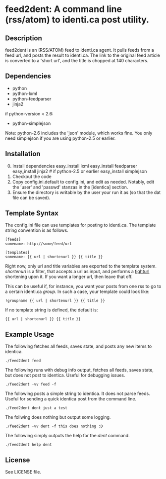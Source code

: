 # feed2dent: A command line (rss/atom) to identi.ca post utility.

## Description
feed2dent is an (RSS/ATOM) feed to identi.ca agent. It pulls feeds from a feed
url, and posts the result to identi.ca. The link to the original feed article
is converted to a 'short url', and the title is chopped at 140 characters.

## Dependencies
* python
* python-lxml
* python-feedparser
* jinja2

if python-version < 2.6:

* python-simplejson

Note: python-2.6 includes the 'json' module, which works fine. You only need
simplejson if you are using python-2.5 or earlier.

## Installation
0. Install dependencies
        easy_install lxml
        easy_install feedparser
        easy_install jinja2
        # if python-2.5 or earlier
        easy_install simplejson
1. Checkout the code
2. Copy config.ini.default to config.ini, and edit as needed.
   Notably, edit the 'user' and 'passwd' stanzas in the [identica] section.
3. Ensure the directory is writable by the user your run it as (so that the dat
   file can be saved).

## Template Syntax
The config.ini file can use templates for posting to identi.ca. The template string convention is as follows.

    [feeds]
    somename: http://some/feed/url

    [templates]
    somename: {{ url | shortenurl }} {{ title }}

Right now, only url and title variables are exported to the template system.
*shortenurl* is a filter, that accepts a url as input, and performs a
[tighturl][1] shortening upon it. If you want a longer url, then leave that
off.

This can be useful if, for instance, you want your posts from one rss to go to
a certain identi.ca *group*. In such a case, your template could look like:

    !groupname {{ url | shortenurl }} {{ title }}

If no template string is defined, the default is:
    
    {{ url | shortenurl }} {{ title }}

## Example Usage

The following fetches all feeds, saves state, and posts any new items to
identica.

    ./feed2dent feed 

The following runs with debug info output, fetches all feeds, saves state, 
but does not post to identica.  Useful for debugging issues.

    ./feed2dent -vv feed -f

The following posts a simple string to identica. It does not parse feeds.
Useful for sending a quick identica post from the command line.

    ./feed2dent dent just a test

The follwing does nothing but output some logging.

    ./feed2dent -vv dent -f this does nothing :D

The following simply outputs the help for the _dent_ command.

    ./feed2dent help dent

## License

See LICENSE file.

[1]: http://www.tighturl.com/ "TightUrl"
